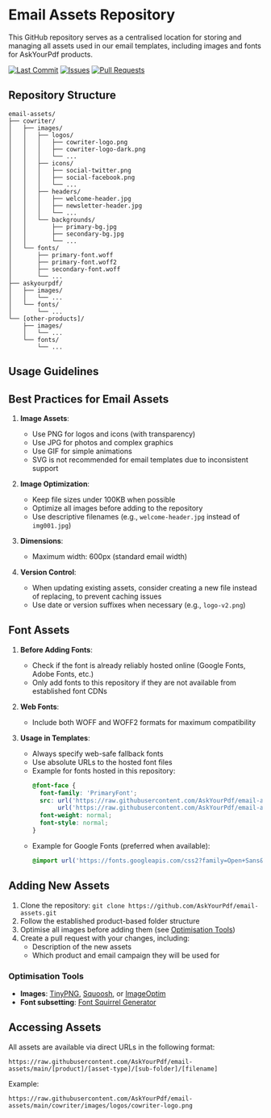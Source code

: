 # Email Assets Repository

This GitHub repository serves as a centralised location for storing and managing all assets used in our email templates, including images and fonts for AskYourPdf products.

[![Last Commit](https://img.shields.io/github/last-commit/AskYourPdf/email-assets)](https://github.com/AskYourPdf/email-assets/commits/main)
[![Issues](https://img.shields.io/github/issues/AskYourPdf/email-assets)](https://github.com/AskYourPdf/email-assets/issues)
[![Pull Requests](https://img.shields.io/github/issues-pr/AskYourPdf/email-assets)](https://github.com/AskYourPdf/email-assets/pulls)

## Repository Structure

```
email-assets/
├── cowriter/
│   ├── images/
│   │   ├── logos/
│   │   │   ├── cowriter-logo.png
│   │   │   ├── cowriter-logo-dark.png
│   │   │   └── ...
│   │   ├── icons/
│   │   │   ├── social-twitter.png
│   │   │   ├── social-facebook.png
│   │   │   └── ...
│   │   ├── headers/
│   │   │   ├── welcome-header.jpg
│   │   │   ├── newsletter-header.jpg
│   │   │   └── ...
│   │   └── backgrounds/
│   │       ├── primary-bg.jpg
│   │       ├── secondary-bg.jpg
│   │       └── ...
│   └── fonts/
│       ├── primary-font.woff
│       ├── primary-font.woff2
│       ├── secondary-font.woff
│       └── ...
├── askyourpdf/
│   ├── images/
│   │   └── ...
│   └── fonts/
│       └── ...
└── [other-products]/
    ├── images/
    │   └── ...
    └── fonts/
        └── ...
```

## Usage Guidelines

## Best Practices for Email Assets

1. **Image Assets**:
   - Use PNG for logos and icons (with transparency)
   - Use JPG for photos and complex graphics
   - Use GIF for simple animations
   - SVG is not recommended for email templates due to inconsistent support

2. **Image Optimization**:
   - Keep file sizes under 100KB when possible
   - Optimize all images before adding to the repository
   - Use descriptive filenames (e.g., `welcome-header.jpg` instead of `img001.jpg`)

3. **Dimensions**:
   - Maximum width: 600px (standard email width)

4. **Version Control**:
   - When updating existing assets, consider creating a new file instead of replacing, to prevent caching issues
   - Use date or version suffixes when necessary (e.g., `logo-v2.png`)

## Font Assets

1. **Before Adding Fonts**:
   - Check if the font is already reliably hosted online (Google Fonts, Adobe Fonts, etc.)
   - Only add fonts to this repository if they are not available from established font CDNs

2. **Web Fonts**:
   - Include both WOFF and WOFF2 formats for maximum compatibility

3. **Usage in Templates**:
   - Always specify web-safe fallback fonts
   - Use absolute URLs to the hosted font files
   - Example for fonts hosted in this repository:
     ```css
     @font-face {
       font-family: 'PrimaryFont';
       src: url('https://raw.githubusercontent.com/AskYourPdf/email-assets/main/cowriter/fonts/primary-font.woff2') format('woff2'),
            url('https://raw.githubusercontent.com/AskYourPdf/email-assets/main/cowriter/fonts/primary-font.woff') format('woff');
       font-weight: normal;
       font-style: normal;
     }
     ```
   - Example for Google Fonts (preferred when available):
     ```css
     @import url('https://fonts.googleapis.com/css2?family=Open+Sans&display=swap');
     ```

## Adding New Assets

1. Clone the repository: `git clone https://github.com/AskYourPdf/email-assets.git`
2. Follow the established product-based folder structure
3. Optimise all images before adding them (see [Optimisation Tools](#optimisation-tools))
4. Create a pull request with your changes, including:
   - Description of the new assets
   - Which product and email campaign they will be used for

### Optimisation Tools

- **Images**: [TinyPNG](https://tinypng.com/), [Squoosh](https://squoosh.app/), or [ImageOptim](https://imageoptim.com/)
- **Font subsetting**: [Font Squirrel Generator](https://www.fontsquirrel.com/tools/webfont-generator)

## Accessing Assets

All assets are available via direct URLs in the following format:

```
https://raw.githubusercontent.com/AskYourPdf/email-assets/main/[product]/[asset-type]/[sub-folder]/[filename]
```

Example:
```
https://raw.githubusercontent.com/AskYourPdf/email-assets/main/cowriter/images/logos/cowriter-logo.png
```